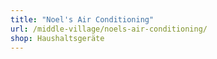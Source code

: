 ```yaml
---
title: "Noel's Air Conditioning"
url: /middle-village/noels-air-conditioning/
shop: Haushaltsgeräte
---
```

